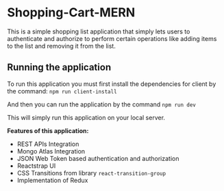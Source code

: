 # Shopping-Cart-MERN

This is a simple shopping list application that simply lets users to authenticate and authorize to perform certain operations like adding items to the list and removing it from the list.

## Running the application
To run this application you must first install the dependencies for client by the command:
`npm run client-install`

And then you can run the application by the command 
`npm run dev`

This will simply run this application on your local server.

**Features of this application:**
- REST APIs Integration
- Mongo Atlas Integration
- JSON Web Token based authentication and authorization
- Reactstrap UI
- CSS Transitions from library `react-transition-group`
- Implementation of Redux
